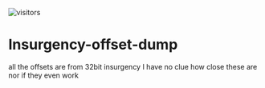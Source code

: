 ![visitors](https://visitor-badge.laobi.icu/badge?page_id=[M-a-l-w-a-r-e1].Insurgency-offset-dump)

# Insurgency-offset-dump
all the offsets are from 32bit insurgency
I have no clue how close these are nor if they even work
